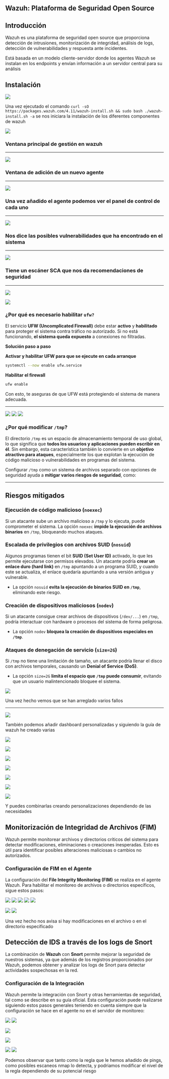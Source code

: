
## Wazuh: Plataforma de Seguridad Open Source



## Introducción

Wazuh es una plataforma de seguridad open source que proporciona detección de intrusiones, monitorización de integridad, análisis de logs, detección de vulnerabilidades y respuesta ante incidentes.

Está basada en un modelo cliente-servidor donde los agentes Wazuh se instalan en los endpoints y envían información a un servidor central para su análisis


## Instalación
![](ANEXOS/Pasted%20image%2020250402193408.png)


Una vez ejecutado el comando ``curl -sO https://packages.wazuh.com/4.11/wazuh-install.sh && sudo bash ./wazuh-install.sh -a`` se nos iniciara la instalación de los diferentes componentes de wazuh



![](ANEXOS/Pasted%20image%2020250402224626.png)


### Ventana principal de gestión en wazuh

---

![](ANEXOS/Pasted%20image%2020250402222541.png)

### Ventana de adición de un nuevo agente

---

![](ANEXOS/Pasted%20image%2020250402225644.png)


### Una vez añadido el agente podemos ver el panel de control de cada uno

---

![](ANEXOS/Pasted%20image%2020250402230345.png)

### Nos dice las posibles vulnerabilidades que ha encontrado en el sistema

---

![](ANEXOS/Pasted%20image%2020250402233649.png)

### Tiene un escáner SCA que nos da recomendaciones de seguridad

---

![](ANEXOS/Pasted%20image%2020250402233513.png)

![](ANEXOS/Pasted%20image%2020250402233628.png)


###  **¿Por qué es necesario habilitar ``ufw?``**

El servicio **UFW (Uncomplicated Firewall)** debe estar **activo** y **habilitado** para proteger el sistema contra tráfico no autorizado. Si no está funcionando, **el sistema queda expuesto** a conexiones no filtradas.


 **Solución paso a paso**


 **Activar y habilitar UFW para que se ejecute en cada arranque**

```bash
systemctl --now enable ufw.service
```

 **Habilitar el firewall**

```bash
ufw enable
```

Con esto, te aseguras de que UFW está protegiendo el sistema de manera adecuada. 

---

![](ANEXOS/Pasted%20image%2020250402233128.png)
![](ANEXOS/Pasted%20image%2020250402233843.png)
![](ANEXOS/Pasted%20image%2020250402233832.png)

### **¿Por qué modificar `/tmp`?**

El directorio `/tmp` es un espacio de almacenamiento temporal de uso global, lo que significa que **todos los usuarios y aplicaciones pueden escribir en él**. Sin embargo, esta característica también lo convierte en un **objetivo atractivo para ataques**, especialmente los que explotan la ejecución de código malicioso o vulnerabilidades en programas del sistema.

Configurar `/tmp` como un sistema de archivos separado con opciones de seguridad ayuda a **mitigar varios riesgos de seguridad**, como:

---

## **Riesgos mitigados**

### **Ejecución de código malicioso (`noexec`)**

Si un atacante sube un archivo malicioso a `/tmp` y lo ejecuta, puede comprometer el sistema. La opción `noexec` **impide la ejecución de archivos binarios** en `/tmp`, bloqueando muchos ataques.

###  **Escalada de privilegios con archivos SUID (`nosuid`)**

Algunos programas tienen el bit **SUID (Set User ID)** activado, lo que les permite ejecutarse con permisos elevados. Un atacante podría **crear un enlace duro (hard link)** en `/tmp` apuntando a un programa SUID, y cuando este se actualiza, el enlace quedaría apuntando a una versión antigua y vulnerable.

- La opción `nosuid` **evita la ejecución de binarios SUID en `/tmp`**, eliminando este riesgo.

### **Creación de dispositivos maliciosos (`nodev`)**

Si un atacante consigue crear archivos de dispositivos (`/dev/...`) en `/tmp`, podría interactuar con hardware o procesos del sistema de forma peligrosa.

- La opción `nodev` **bloquea la creación de dispositivos especiales en `/tmp`**.

###  **Ataques de denegación de servicio (`size=2G`)**

Si `/tmp` no tiene una limitación de tamaño, un atacante podría llenar el disco con archivos temporales, causando un **Denial of Service (DoS)**.

- La opción `size=2G` **limita el espacio que `/tmp` puede consumir**, evitando que un usuario malintencionado bloquee el sistema.

![](ANEXOS/Pasted%20image%2020250402234718.png)

Una vez hecho vemos que se han arreglado varios fallos

---

![](ANEXOS/Pasted%20image%2020250402235608.png)

También podemos añadir dashboard personalizadas y siguiendo la guía de wazuh he creado varias

![](ANEXOS/Pasted%20image%2020250403000104.png)


![](ANEXOS/Pasted%20image%2020250403001019.png)

![](ANEXOS/Pasted%20image%2020250403001328.png)

![](ANEXOS/Pasted%20image%2020250403001719.png)

![](ANEXOS/Pasted%20image%2020250403002024.png)

![](ANEXOS/Pasted%20image%2020250403002233.png)

![](ANEXOS/Pasted%20image%2020250403002242.png)

Y puedes combinarlas creando personalizaciones dependiendo de las necesidades

## Monitorización de Integridad de Archivos (FIM)

Wazuh permite monitorear archivos y directorios críticos del sistema para detectar modificaciones, eliminaciones o creaciones inesperadas. Esto es útil para identificar posibles alteraciones maliciosas o cambios no autorizados.

### Configuración de FIM en el Agente

La configuración del **File Integrity Monitoring (FIM)** se realiza en el agente Wazuh. Para habilitar el monitoreo de archivos o directorios específicos, sigue estos pasos:


![](ANEXOS/Pasted%20image%2020250403135036.png)
![](ANEXOS/Pasted%20image%2020250403142124.png)
![](ANEXOS/Pasted%20image%2020250403143431.png)
![](ANEXOS/Pasted%20image%2020250403143506.png)
![](ANEXOS/Pasted%20image%2020250403143601.png)

![](ANEXOS/Pasted%20image%2020250403143753.png)
![](ANEXOS/Pasted%20image%2020250403143806.png)

Una vez hecho nos avisa si hay modificaciones en el archivo o en el directorio especificado


## Detección de IDS a través de los logs de Snort

La combinación de **Wazuh** con **Snort** permite mejorar la seguridad de nuestros sistemas, ya que además de los registros proporcionados por Wazuh, podemos obtener y analizar los logs de Snort para detectar actividades sospechosas en la red.

### Configuración de la Integración

Wazuh permite la integración con Snort y otras herramientas de seguridad, tal como se describe en su guía oficial. Esta configuración puede realizarse siguiendo estos pasos generales teniendo en cuenta siempre que la configuración se hace en el agente no en el servidor de monitoreo:


![](ANEXOS/Pasted%20image%2020250404155443.png)
![](ANEXOS/Pasted%20image%2020250404154426.png)

![](ANEXOS/Pasted%20image%2020250404160208.png)

![](ANEXOS/Pasted%20image%2020250404161149.png)

![](ANEXOS/Pasted%20image%2020250404161316.png)
![](ANEXOS/Pasted%20image%2020250404161420.png)

Podemos observar que tanto como la regla que le hemos añadido de pings, como posibles escaneos nmap lo detecta, y podriamos modificar el nivel de la regla dependiendo de su potencial riesgo
